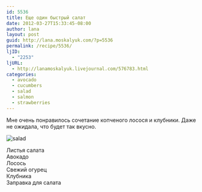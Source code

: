 ```yaml
---
id: 5536
title: Еще один быстрый салат
date: 2012-03-27T15:33:45-08:00
author: lana
layout: post
guid: http://lana.moskalyuk.com/?p=5536
permalink: /recipe/5536/
ljID:
  - "2253"
ljURL:
  - http://lanamoskalyuk.livejournal.com/576783.html
categories:
  - avocado
  - cucumbers
  - salad
  - salmon
  - strawberries
---
```

Мне очень понравилось сочетание копченого лосося и клубники. Даже не ожидала, что будет так вкусно.

![salad](http://farm8.staticflickr.com/7223/7022192943_832f614132_z.jpg) 

Листья салата  
Авокадо  
Лосось  
Свежий огурец  
Клубника  
Заправка для салата